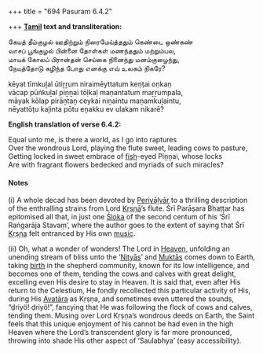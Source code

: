 +++
title = "694 Pasuram 6.4.2"

+++
**[Tamil](/definition/tamil#history "show Tamil definitions") text and transliteration:**

கேயத் தீம்குழல் ஊதிற்றும் நிரைமேய்த்ததும் கெண்டை ஒண்கண்  
வாசப் பூங்குழல் பின்னை தோள்கள் மணந்ததும் மற்றும்பல,  
மாயக் கோலப் பிரான்தன் செய்கை நினைந்து மனம்குழைந்து,  
நேயத்தோடு கழிந்த போது எனக்கு எவ் உலகம் நிகரே?

kēyat tīmkuḻal ūtiṟṟum niraimēyttatum keṇṭai oṇkaṇ  
vācap pūṅkuḻal piṉṉai tōḷkaḷ maṇantatum maṟṟumpala,  
māyak kōlap pirāṉtaṉ ceykai niṉaintu maṉamkuḻaintu,  
nēyattōṭu kaḻinta pōtu eṉakku ev ulakam nikarē?

**English translation of verse 6.4.2:**

Equal unto me, is there a world, as I go into raptures  
Over the wondrous Lord, playing the flute sweet, leading cows to pasture,  
Getting locked in sweet embrace of [fish](/definition/fish#history "show fish definitions")-eyed Piṉṉai, whose locks  
Are with fragrant flowers bedecked and myriads of such miracles?

#### Notes

\(i\) A whole decad has been devoted by [Periyāḻvār](/definition/periyalvar#vaishnavism "show Periyāḻvār definitions") to a thrilling description of the enthralling strains from Lord [Kṛṣṇā](/definition/krishna#vaishnavism "show Kṛṣṇā definitions")’s flute. Śrī Parāṣara Bhaṭṭar has epitomised all that, in just one [Śloka](/definition/sloka#vaishnavism "show Śloka definitions") of the second centum of his ‘Śrī Raṅgarāja Stavaṃ’, where the author goes to the extent of saying that Śrī [Kṛṣṇa](/definition/krishna#vaishnavism "show Kṛṣṇa definitions") felt entranced by His own [music](/definition/music#history "show music definitions").

\(ii\) Oh, what a wonder of wonders! The Lord in [Heaven](/definition/heaven#history "show Heaven definitions"), unfolding an unending stream of bliss unto the ‘[Nityās](/definition/nitya#vaishnavism "show Nityās definitions")’ and [Muktās](/definition/mukta#vaishnavism "show Muktās definitions") comes down to Earth, taking [birth](/definition/birth#history "show birth definitions") in the shepherd community, known for its low intelligence, and becomes one of them, tending the cows and calves with great delight, excelling even His desire to stay in Heaven. It is said that, even after His return to the Celestium, He fondly recollected this particular activity of His, during His [Avatāra](/definition/avatara#vaishnavism "show Avatāra definitions") as Kṛṣṇa, and sometimes even uttered the sounds, “ḍriyö! ḍriyö!”, fancying that He was following the flock of cows and calves, tending them. Musing over Lord Kṛṣṇa’s wondrous deeds on Earth, the Saint feels that this unique enjoyment of his cannot be had even in the high Heaven where the Lord’s transcendent glory is far more pronounced, throwing into shade His other aspect of ‘Saulabhya’ (easy accessibility).


